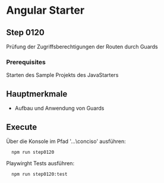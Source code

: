 # Angular Starter #

## Step 0120
Prüfung der Zugriffsberechtigungen der Routen durch Guards

### Prerequisites
Starten des Sample Projekts des JavaStarters

## Hauptmerkmale
 - Aufbau und Anwendung von Guards

## Execute
Über die Konsole im Pfad '...\conciso' ausführen:
```shell
  npm run step0120
```

Playwirght Tests ausführen:
```shell
  npm run step0120:test
```